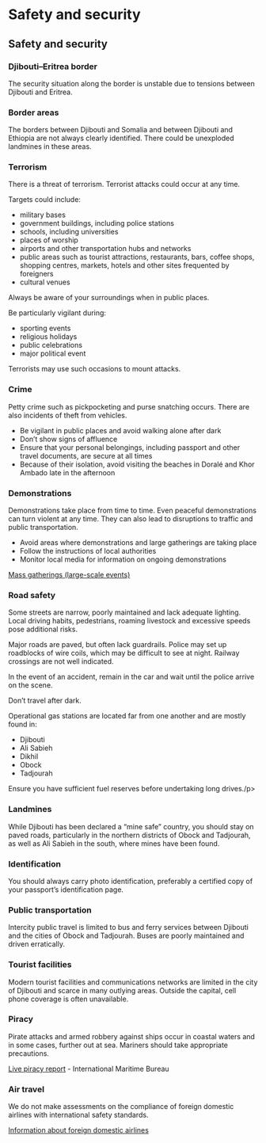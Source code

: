 # Safety and security

## Safety and security

### Djibouti–Eritrea border

The security situation along the border is unstable due to tensions between Djibouti and Eritrea.

### Border areas

The borders between Djibouti and Somalia and between Djibouti and Ethiopia are not always clearly identified. There could be unexploded landmines in these areas.

### Terrorism

There is a threat of terrorism. Terrorist attacks could occur at any time.

Targets could include:

* military bases
* government buildings, including police stations
* schools, including universities
* places of worship
* airports and other transportation hubs and networks
* public areas such as tourist attractions, restaurants, bars, coffee shops, shopping centres, markets, hotels and other sites frequented by foreigners
* cultural venues

Always be aware of your surroundings when in public places.

Be particularly vigilant during:

* sporting events
* religious holidays
* public celebrations
* major political event

Terrorists may use such occasions to mount attacks.

### Crime

Petty crime such as pickpocketing and purse snatching occurs. There are also incidents of theft from vehicles.

* Be vigilant in public places and avoid walking alone after dark
* Don’t show signs of affluence
* Ensure that your personal belongings, including passport and other travel documents, are secure at all times
* Because of their isolation, avoid visiting the beaches in Doralé and Khor Ambado late in the afternoon

### Demonstrations

Demonstrations take place from time to time. Even peaceful demonstrations can turn violent at any time. They can also lead to disruptions to traffic and public transportation.

* Avoid areas where demonstrations and large gatherings are taking place
* Follow the instructions of local authorities
* Monitor local media for information on ongoing demonstrations

[Mass gatherings (large-scale events)](https://travel.gc.ca/travelling/health-safety/mass-gatherings)

### Road safety

Some streets are narrow, poorly maintained and lack adequate lighting. Local driving habits, pedestrians, roaming livestock and excessive speeds pose additional risks.

Major roads are paved, but often lack guardrails. Police may set up roadblocks of wire coils, which may be difficult to see at night. Railway crossings are not well indicated.

In the event of an accident, remain in the car and wait until the police arrive on the scene.

Don’t travel after dark.

Operational gas stations are located far from one another and are mostly found in:

* Djibouti
* Ali Sabieh
* Dikhil
* Obock
* Tadjourah

Ensure you have sufficient fuel reserves before undertaking long drives./p>

### Landmines

While Djibouti has been declared a “mine safe” country, you should stay on paved roads, particularly in the northern districts of Obock and Tadjourah, as well as Ali Sabieh in the south, where mines have been found.

### Identification

You should always carry photo identification, preferably a certified copy of your passport’s identification page.

### Public transportation

Intercity public travel is limited to bus and ferry services between Djibouti and the cities of Obock and Tadjourah. Buses are poorly maintained and driven erratically.

### Tourist facilities

Modern tourist facilities and communications networks are limited in the city of Djibouti and scarce in many outlying areas. Outside the capital, cell phone coverage is often unavailable.

### Piracy

Pirate attacks and armed robbery against ships occur in coastal waters and in some cases, further out at sea. Mariners should take appropriate precautions.

[Live piracy report](https://icc-ccs.org/map/) - International Maritime Bureau

### Air travel

We do not make assessments on the compliance of foreign domestic airlines with international safety standards.

[Information about foreign domestic airlines](https://travel.gc.ca/air/in-flight-safety#other)